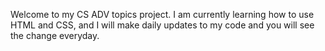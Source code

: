 Welcome to my CS ADV topics project. I am currently learning how to use HTML and CSS, and I will make daily updates to my code and you will see the change everyday.
